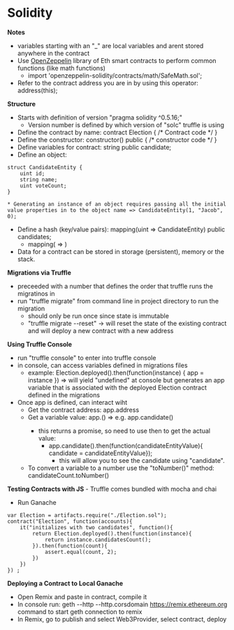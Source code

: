 # Solidity

**Notes**
* variables starting with an "_" are local variables and arent stored anywhere in the contract
* Use [OpenZeppelin](https://github.com/OpenZeppelin/openzeppelin-contracts) library of Eth smart contracts to perform common functions (like math functions) 
  * import 'openzeppelin-solidity/contracts/math/SafeMath.sol';
* Refer to the contract address you are in by using this operator: address(this);

**Structure**
* Starts with definition of version "pragma solidity ^0.5.16;"
  * Version number is defined by which version of "solc" truffle is using
* Define the contract by name: contract Election { /* Contract code */ }
* Define the constructor: constructor() public { /* constructor code */ }
* Define variables for contract: string public candidate;
* Define an object: 
```
struct CandidateEntity { 
    uint id; 
    string name;
    uint voteCount;
}
```





    * Generating an instance of an object requires passing all the initial value properties in to the object name => CandidateEntity(1, "Jacob", 0);
* Define a hash (key/value pairs): mapping(uint => CandidateEntity) public candidates;
  * mapping(<key type> => <value type>)
* Data for a contract can be stored in storage (persistent), memory or the stack.  

**Migrations via Truffle**
* preceeded with a number that defines the order that truffle runs the migratinos in
* run "truffle migrate" from command line in project directory to run the migration
  * should only be run once since state is immutable
  * "truffle migrate --reset" -> will reset the state of the existing contract and will deploy a new contract with a new address

**Using Truffle Console**
* run "truffle console" to enter into truffle console
* in console, can access variables defined in migrations files
  * example: Election.deployed().then(function(instance) { app = instance }) => will yield "undefined" at console but generates an app variable that is associated with the deployed Election contract defined in the migrations
* Once app is defined, can interact wiht 
  * Get the contract address: app.address
  * Get a variable value: app.<variable name>() => e.g. app.candidate()
    * this returns a promise, so need to use then to get the actual value: 
      * app.candidate().then(function(candidateEntityValue){ candidate = candidateEntityValue});
        * this will allow you to see the candidate using "candidate".  
  * To convert a variable to a number use the "toNumber()" method: candidateCount.toNumber()


**Testing Contracts with JS** - Truffle comes bundled with mocha and chai
* Run Ganache
```
var Election = artifacts.require("./Election.sol");
contract("Election", function(accounts){
    it("initializes with two candidates", function(){
        return Election.deployed().then(function(instance){
            return instance.candidatesCount();
        }).then(function(count){
            assert.equal(count, 2);
        })
    })
}) ;
```
**Deploying a Contract to Local Ganache** 
* Open Remix and paste in contract, compile it
* In console run: geth --http --http.corsdomain https://remix.ethereum.org command to start geth connection to remix
* In Remix, go to publish and select Web3Provider, select contract, deploy